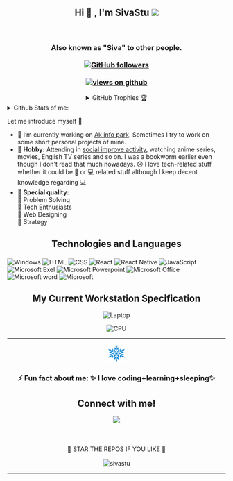 <h2 align="center"> Hi 👋 , I'm SivaStu <a href="https://sivastu.github.io/" target="_blank">
    <img src="https://img.shields.io/badge/PortFolio-%230077B5.svg?&style=for-the-badge&logoColor=white" />
  </a></h2><br/> 
<h3 align="center">Also known as "Siva" to other people. <br> <br>
  <a href="https://github.com/sivastu" target="_blank">
    <img alt="GitHub followers" src="https://img.shields.io/github/followers/sivastu?label=Github%20followers&style=for-the-badge">
  </a> <br> <br>
  <a href="https://github.com/sivastu" target="_blank">
    <img src="https://komarev.com/ghpvc/?username=sivastu&label=Views&color=brightgreen&style=flat-square" alt="views on github" />
  </a>
  
  </h3>   
                             
                    
<details align="center"> 
  <summary>GitHub Trophies 🏆</summary>
<p align="center">
  <a href="https://github.com/ryo-ma/github-profile-trophy" target="_blank">
    <img src="https://github-profile-trophy.vercel.app/?username=sivastu&theme=gruvbox"/>
  </a>
</p>
</details>
  
  
    
  
<details>
   <summary>Github Stats of me:</summary>
<div align="center">
<a href="#"><img src="https://github-readme-stats.vercel.app/api?username=sivastu&show_icons=true&count_private=true&theme=radical" width="350" height="250" ></a>
  <br>
<a href="#"><img src="https://github-readme-stats.vercel.app/api/top-langs/?username=sivastu&layout=compact&theme=radical" width="350" height="250" ></a>
  

</div>
</details> 
 

 
Let me introduce myself  :boy: 

- 🔭 I’m currently working on [Ak info park](https://akinfopark.com/). Sometimes I try to work on some short personal projects of mine.
- :art: <b>Hobby:</b> Attending in [social improve activity](#), watching anime series, movies, English TV series and so on. I was a bookworm earlier even though I don't read that much nowadays. :disappointed: I love tech-related stuff whether it could be :iphone: or :computer: related stuff although I keep decent knowledge regarding :computer:  
- :high_brightness: <b>Special quality:</b> <br>
        :beginner: Problem Solving <br>
        :beginner: Tech Enthusiasts <br>
        :beginner: Web Designing <br>
        :beginner: Strategy <br>

<h2 align="center">

 Technologies and Languages 
</h2>

![Windows](https://img.shields.io/badge/Windows-0078D6?style=for-the-badge&logo=windows&logoColor=white)
![HTML](https://img.shields.io/badge/HTML-239120?style=for-the-badge&logo=html5&logoColor=white)
![CSS](https://img.shields.io/badge/CSS-239120?&style=for-the-badge&logo=css3&logoColor=white)
![React](https://img.shields.io/badge/react-ED8B00?style=for-the-badge&logo=react&logoColor=white)
![React Native](https://img.shields.io/badge/reactnative-ED8B90?style=for-the-badge&logo=react&logoColor=white)
![JavaScript](https://img.shields.io/badge/Javascript-ED8B00?style=for-the-badge&logo=Javascript&logoColor=white)
![Microsoft Exel](https://img.shields.io/badge/Microsoft_Excel-217346?style=for-the-badge&logo=microsoft-excel&logoColor=white)
![Microsoft Powerpoint](https://img.shields.io/badge/Microsoft_PowerPoint-B7472A?style=for-the-badge&logo=microsoft-powerpoint&logoColor=white)
![Microsoft Office](https://img.shields.io/badge/Microsoft_Office-D83B01?style=for-the-badge&logo=microsoft-office&logoColor=white)
![Microsoft word](https://img.shields.io/badge/Microsoft_Word-2B579A?style=for-the-badge&logo=microsoft-word&logoColor=white)
![Microsoft](https://img.shields.io/badge/Microsoft-666666?style=for-the-badge&logo=microsoft&logoColor=white)



<h2 align="center">
My Current Workstation Specification </h2>

<div align="center">
  
![Laptop](https://img.shields.io/badge/Windows-ASUS-0078D6?style=for-the-badge&logo=windows&logoColor=white) 
<br>

![CPU](https://img.shields.io/badge/Intel-Core_i3_8th-0071C5?style=for-the-badge&logo=intel&logoColor=white)
 
  


</div>


















---------------------------------------------------------------------------------------------------------------------------------------------------------------------------------

<div align="center">
  


  
  <img align="center" a href='https://archiveprogram.github.com/'><img src='https://raw.githubusercontent.com/acervenky/animated-github-badges/master/assets/acbadge.gif' width='40' height='40'></a>

 ### ⚡️ Fun fact about me: ✨ I love coding+learning+sleeping✨ 
 


<h2>Connect with me!</h2>
 
[<img src="https://img.shields.io/badge/linkedin-%230077B5.svg?&style=for-the-badge&logo=linkedin&logoColor=white" />](https://www.linkedin.com/in/siva-a-5a6bbb152) 







<br> <br>
🌟 STAR THE REPOS IF YOU LIKE 🌟

<p><img align="center" src="https://github-readme-streak-stats.herokuapp.com/?user=sivastu" alt="sivastu" /></p>

</div>









---------------------------------------------------------------------------------------------------------------------------------------------------------------------------------
<br><br>
